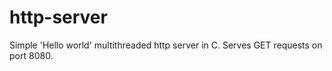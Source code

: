 # http-server
Simple 'Hello world' multithreaded http server in C. Serves GET requests on port 8080.
